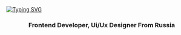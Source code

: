 <a href="https://git.io/typing-svg">
  <img src="https://readme-typing-svg.demolab.com?font=Fira+Code&duration=3500&pause=500&color=00E9F7FF&center=true&width=435&lines=
    Frontend+Developer;
    JavaScript+%2F%2F+Typescript+;
    React+%2F%2F+Angular+" 
    alt="Typing SVG" />
</a>
<h3 align="center">Frontend Developer, Ui/Ux Designer From Russia</h3>
